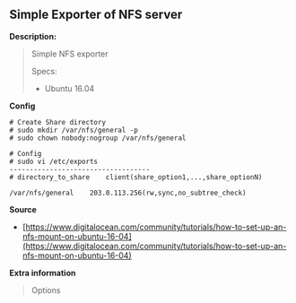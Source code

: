 ## Simple Exporter of NFS server

**Description:**

> Simple NFS exporter
>
> Specs:
>
> * Ubuntu 16.04

**Config**

```
# Create Share directory
# sudo mkdir /var/nfs/general -p     
# sudo chown nobody:nogroup /var/nfs/general

# Config
# sudo vi /etc/exports
-----------------------------------
# directory_to_share    client(share_option1,...,share_optionN)

/var/nfs/general    203.0.113.256(rw,sync,no_subtree_check)
```

**Source**

* [https://www.digitalocean.com/community/tutorials/how-to-set-up-an-nfs-mount-on-ubuntu-16-04](https://www.digitalocean.com/community/tutorials/how-to-set-up-an-nfs-mount-on-ubuntu-16-04)

**Extra information**

> Options





